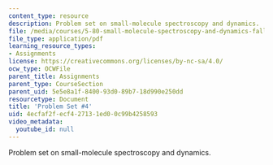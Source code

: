 ```yaml
---
content_type: resource
description: Problem set on small-molecule spectroscopy and dynamics.
file: /media/courses/5-80-small-molecule-spectroscopy-and-dynamics-fall-2008/4ecfaf2fecf427131ed00c99b4258593_ps4_1985.pdf
file_type: application/pdf
learning_resource_types:
- Assignments
license: https://creativecommons.org/licenses/by-nc-sa/4.0/
ocw_type: OCWFile
parent_title: Assignments
parent_type: CourseSection
parent_uid: 5e5e8a1f-8400-93d0-89b7-18d990e250dd
resourcetype: Document
title: 'Problem Set #4'
uid: 4ecfaf2f-ecf4-2713-1ed0-0c99b4258593
video_metadata:
  youtube_id: null
---
```

Problem set on small-molecule spectroscopy and dynamics.